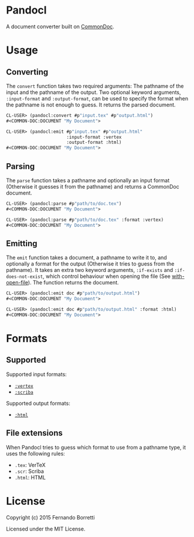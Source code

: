 # Pandocl

A document converter built on [CommonDoc][cdoc].

# Usage

## Converting

The `convert` function takes two required arguments: The pathname of the input
and the pathname of the output. Two optional keyword arguments, `:input-format`
and `:output-format`, can be used to specify the format when the pathname is not
enough to guess. It returns the parsed document.

```lisp
CL-USER> (pandocl:convert #p"input.tex" #p"output.html")
#<COMMON-DOC:DOCUMENT "My Document">

CL-USER> (pandocl:emit #p"input.tex" #p"output.html"
                       :input-format :vertex
                       :output-format :html)
#<COMMON-DOC:DOCUMENT "My Document">
```

## Parsing

The `parse` function takes a pathname and optionally an input format (Otherwise
it guesses it from the pathname) and returns a CommonDoc document.

```lisp
CL-USER> (pandocl:parse #p"path/to/doc.tex")
#<COMMON-DOC:DOCUMENT "My Document">

CL-USER> (pandocl:parse #p"path/to/doc.tex" :format :vertex)
#<COMMON-DOC:DOCUMENT "My Document">
```

## Emitting

The `emit` function takes a document, a pathname to write it to, and optionally
a format for the output (Otherwise it tries to guess from the pathname). It
takes an extra two keyword arguments, `:if-exists` and `:if-does-not-exist`,
which control behaviour when opening the file (See [with-open-file][w-o-f]). The
function returns the document.

```lisp
CL-USER> (pandocl:emit doc #p"path/to/output.html")
#<COMMON-DOC:DOCUMENT "My Document">

CL-USER> (pandocl:emit doc #p"path/to/output.html" :format :html)
#<COMMON-DOC:DOCUMENT "My Document">
```

# Formats

## Supported

Supported input formats:

* [`:vertex`](https://github.com/CommonDoc/vertex)
* [`:scriba`](https://github.com/CommonDoc/scriba)

Supported output formats:

* [`:html`](https://github.com/CommonDoc/common-html)

## File extensions

When Pandocl tries to guess which format to use from a pathname type, it uses
the following rules:

* `.tex`: VerTeX
* `.scr`: Scriba
* `.html`: HTML

[cdoc]: https://github.com/CommonDoc/common-doc
[w-o-f]: http://www.lispworks.com/documentation/HyperSpec/Body/m_w_open.htm#with-open-file

# License

Copyright (c) 2015 Fernando Borretti

Licensed under the MIT License.
